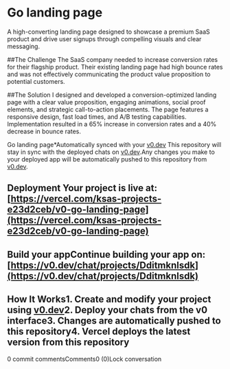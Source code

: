# Go landing page
A high-converting landing page designed to showcase a premium SaaS product and drive user signups through compelling visuals and clear messaging.

##The Challenge
The SaaS company needed to increase conversion rates for their flagship product. Their existing landing page had high bounce rates and was not effectively communicating the product value proposition to potential customers.

##The Solution
I designed and developed a conversion-optimized landing page with a clear value proposition, engaging animations, social proof elements, and strategic call-to-action placements. The page features a responsive design, fast load times, and A/B testing capabilities. Implementation resulted in a 65% increase in conversion rates and a 40% decrease in bounce rates.

Go landing page*Automatically synced with your [v0.dev](https://v0.dev) This repository will stay in sync with the deployed chats on [v0.dev](https://v0.dev).Any changes you make to your deployed app will be automatically pushed to this repository from [v0.dev](https://v0.dev).

## Deployment Your project is live at:**[https://vercel.com/ksas-projects-e23d2ceb/v0-go-landing-page](https://vercel.com/ksas-projects-e23d2ceb/v0-go-landing-page)**

## Build your appContinue building your app on:**[https://v0.dev/chat/projects/Dditmknlsdk](https://v0.dev/chat/projects/Dditmknlsdk)**

## How It Works1. Create and modify your project using [v0.dev](https://v0.dev)2. Deploy your chats from the v0 interface3. Changes are automatically pushed to this repository4. Vercel deploys the latest version from this repository
0 commit commentsComments0 (0)Lock conversation
